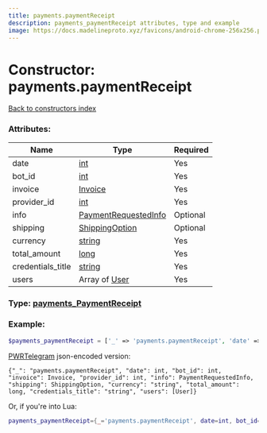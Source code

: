 ```yaml
---
title: payments.paymentReceipt
description: payments_paymentReceipt attributes, type and example
image: https://docs.madelineproto.xyz/favicons/android-chrome-256x256.png
---
```

# Constructor: payments.paymentReceipt  
[Back to constructors index](index.md)



### Attributes:

| Name     |    Type       | Required |
|----------|---------------|----------|
|date|[int](../types/int.md) | Yes|
|bot\_id|[int](../types/int.md) | Yes|
|invoice|[Invoice](../types/Invoice.md) | Yes|
|provider\_id|[int](../types/int.md) | Yes|
|info|[PaymentRequestedInfo](../types/PaymentRequestedInfo.md) | Optional|
|shipping|[ShippingOption](../types/ShippingOption.md) | Optional|
|currency|[string](../types/string.md) | Yes|
|total\_amount|[long](../types/long.md) | Yes|
|credentials\_title|[string](../types/string.md) | Yes|
|users|Array of [User](../types/User.md) | Yes|



### Type: [payments\_PaymentReceipt](../types/payments_PaymentReceipt.md)


### Example:

```php
$payments_paymentReceipt = ['_' => 'payments.paymentReceipt', 'date' => int, 'bot_id' => int, 'invoice' => Invoice, 'provider_id' => int, 'info' => PaymentRequestedInfo, 'shipping' => ShippingOption, 'currency' => 'string', 'total_amount' => long, 'credentials_title' => 'string', 'users' => [User, User]];
```  

[PWRTelegram](https://pwrtelegram.xyz) json-encoded version:

```
{"_": "payments.paymentReceipt", "date": int, "bot_id": int, "invoice": Invoice, "provider_id": int, "info": PaymentRequestedInfo, "shipping": ShippingOption, "currency": "string", "total_amount": long, "credentials_title": "string", "users": [User]}
```


Or, if you're into Lua:

```lua
payments_paymentReceipt={_='payments.paymentReceipt', date=int, bot_id=int, invoice=Invoice, provider_id=int, info=PaymentRequestedInfo, shipping=ShippingOption, currency='string', total_amount=long, credentials_title='string', users={User}}

```


